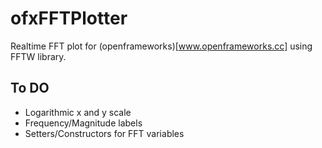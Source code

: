 ofxFFTPlotter
=============
Realtime FFT plot for (openframeworks)[www.openframeworks.cc] using FFTW library.

## To DO
* Logarithmic x and y scale
* Frequency/Magnitude labels
* Setters/Constructors for FFT variables